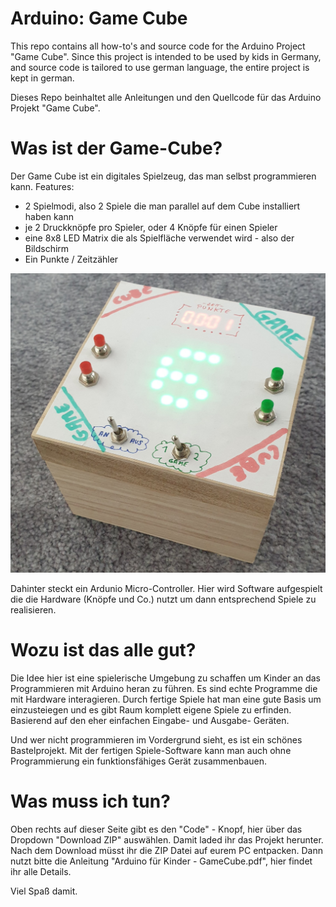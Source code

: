 # Arduino: Game Cube
This repo contains all how-to's and source code for the Arduino Project "Game Cube". Since this project is intended to be used by kids in Germany, and source code is tailored to use german language, the entire project is kept in german. 

Dieses Repo beinhaltet alle Anleitungen und den Quellcode für das Arduino Projekt "Game Cube".

# Was ist der Game-Cube?
Der Game Cube ist ein digitales Spielzeug, das man selbst programmieren kann. Features:
 - 2 Spielmodi, also 2 Spiele die man parallel auf dem Cube installiert haben kann
 - je 2 Druckknöpfe pro Spieler, oder 4 Knöpfe für einen Spieler
 - eine 8x8 LED Matrix die als Spielfläche verwendet wird - also der Bildschirm
 - Ein Punkte / Zeitzähler

![GameCube1](https://github.com/adlemich/game-cube/blob/main/GameCube.jpg?raw=true)

Dahinter steckt ein Ardunio Micro-Controller. Hier wird Software aufgespielt die die Hardware (Knöpfe und Co.) nutzt um dann entsprechend Spiele zu realisieren. 

# Wozu ist das alle gut?
Die Idee hier ist eine spielerische Umgebung zu schaffen um Kinder an das Programmieren mit Arduino heran zu führen. Es sind echte Programme die mit Hardware interagieren. Durch fertige Spiele hat man eine gute Basis um einzusteiegen und es gibt Raum komplett eigene Spiele zu erfinden. Basierend auf den eher einfachen Eingabe- und Ausgabe- Geräten.

Und wer nicht programmieren im Vordergrund sieht, es ist ein schönes Bastelprojekt. Mit der fertigen Spiele-Software kann man auch ohne Programmierung ein funktionsfähiges Gerät zusammenbauen.

# Was muss ich tun?
Oben rechts auf dieser Seite gibt es den "Code" - Knopf, hier über das Dropdown "Download ZIP" auswählen. Damit laded ihr das Projekt herunter.
Nach dem Download müsst ihr die ZIP Datei auf eurem PC entpacken. Dann nutzt bitte die Anleitung "Arduino für Kinder - GameCube.pdf", hier findet ihr alle Details.

Viel Spaß damit.

